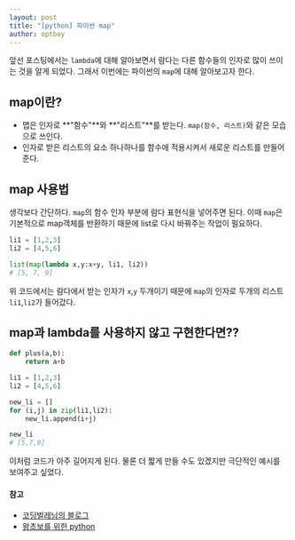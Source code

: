 ```yaml
---
layout: post
title: "[python] 파이썬 map"
author: optboy
---
```


앞선 포스팅에서는 `lambda`에 대해 알아보면서 람다는 다른 함수들의 인자로 많이 쓰이는 것을 알게 되었다. 그래서 이번에는 파이썬의 `map`에 대해 알아보고자 한다.

## map이란?
- 맵은 인자로 **"함수"**와 **"리스트"**를 받는다. `map(함수, 리스트)`와 같은 모습으로 쓰인다.
- 인자로 받은 리스트의 요소 하나하나를 함수에 적용시켜서 새로운 리스트를 만들어준다. 

## map 사용법
생각보다 간단하다. `map`의 함수 인자 부분에 람다 표현식을 넣어주면 된다. 이때 `map`은 기본적으로 map객체를 반환하기 때문에 list로 다시 바꿔주는 작업이 필요하다.
```python 
li1 = [1,2,3]
li2 = [4,5,6]

list(map(lambda x,y:x+y, li1, li2))
# [5, 7, 9]
```
위 코드에서는 람다에서 받는 인자가 `x`,`y` 두개이기 때문에 `map`의 인자로 두개의 리스트 `li1`,`li2`가 들어갔다.

## map과 lambda를 사용하지 않고 구현한다면??
```python
def plus(a,b):
    return a+b

li1 = [1,2,3]
li2 = [4,5,6]

new_li = []
for (i,j) in zip(li1,li2):
    new_li.append(i+j)

new_li
# [5,7,9]
```
이처럼 코드가 아주 길어지게 된다. 물론 더 짧게 만들 수도 있겠지만 극단적인 예시를 보여주고 싶었다.

#### 참고
- [코딩벌레님의 블로그](https://dpdpwl.tistory.com/86)
- [왕초보를 위한 python](https://wikidocs.net/64)
